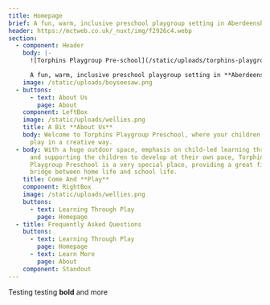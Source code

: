 ```yaml
---
title: Homepage
brief: A fun, warm, inclusive preschool playgroup setting in Aberdeenshire!
header: https://mctweb.co.uk/_nuxt/img/f2926c4.webp
section:
  - component: Header
    body: |-
      ![Torphins Playgroup Pre-school](/static/uploads/torphins-playgroup.svg)

      A fun, warm, inclusive preschool playgroup setting in **Aberdeenshire**
    image: /static/uploads/boyseesaw.png
  - buttons:
      - text: About Us
        page: About
    component: LeftBox
    image: /static/uploads/wellies.png
    title: A Bit **About Us**
    body: Welcome to Torphins Playgroup Preschool, where your children learn through
      play in a creative way.
  - body: With a huge outdoor space, emphasis on child-led learning through play,
      and supporting the children to develop at their own pace, Torphins
      Playgroup Preschool is a very special place, providing a great first
      bridge between home life and school life.
    title: Come And **Play**
    component: RightBox
    image: /static/uploads/wellies.png
    buttons:
      - text: Learning Through Play
        page: Homepage
  - title: Frequently Asked Questions
    buttons:
      - text: Learning Through Play
        page: Homepage
      - text: Learn More
        page: About
    component: Standout
---
```

Testing testing **bold** and more